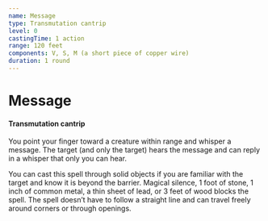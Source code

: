 ```yaml
---
name: Message
type: Transmutation cantrip
level: 0
castingTime: 1 action
range: 120 feet
components: V, S, M (a short piece of copper wire)
duration: 1 round
---
```


# Message

#### Transmutation cantrip

You point your finger toward a creature within range and whisper a message. The target (and only the target) hears the message and can reply in a whisper that only you can hear.

You can cast this spell through solid objects if you are familiar with the target and know it is beyond the barrier. Magical silence, 1 foot of stone, 1 inch of common metal, a thin sheet of lead, or 3 feet of wood blocks the spell. The spell doesn’t have to follow a straight line and can travel freely around corners or through openings.
